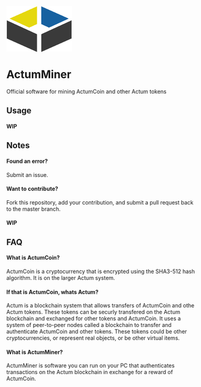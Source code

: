<img src="https://github.com/ActumCoin/ActumMiner/blob/master/res/logo.png">

# ActumMiner

Official software for mining ActumCoin and other Actum tokens

## Usage
#### WIP

## Notes
#### Found an error?
Submit an issue.
#### Want to contribute?
Fork this repository, add your contribution, and submit a pull request back to the master branch.
#### WIP

## FAQ
#### What is ActumCoin?
ActumCoin is a cryptocurrency that is encrypted using the SHA3-512 hash algorithm. It is on the larger Actum system.

#### If that is ActumCoin, whats Actum?
Actum is a blockchain system that allows transfers of ActumCoin and othe Actum tokens. These tokens can be securly transfered on the Actum blockchain and exchanged for other tokens and ActumCoin. It uses a system of peer-to-peer nodes called a blockchain to transfer and authenticate ActumCoin and other tokens. These tokens could be other cryptocurrencies, or represent real objects, or be other virtual items.

#### What is ActumMiner?
ActumMiner is software you can run on your PC that authenticates transactions on the Actum blockchain in exchange for a reward of ActumCoin.
